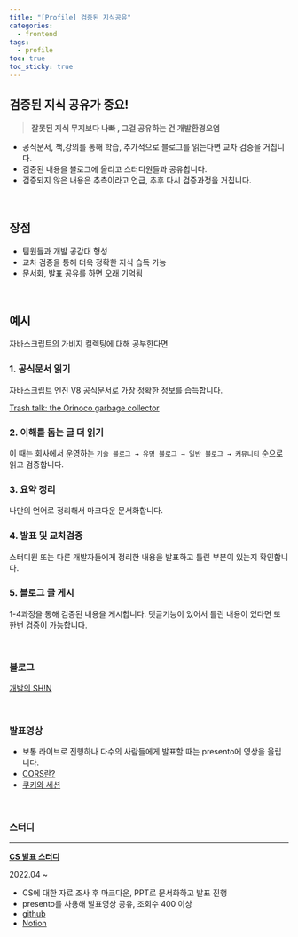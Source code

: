```yaml
---
title: "[Profile] 검증된 지식공유"
categories:
  - frontend
tags:
  - profile
toc: true
toc_sticky: true
---
```


## 검증된 지식 공유가 중요!

> **잘못된 지식 무지보다 나빠 , 그걸 공유하는 건 개발환경오염**

- 공식문서, 책,강의를 통해 학습, 추가적으로 블로그를 읽는다면 교차 검증을 거칩니다.
- 검증된 내용을 블로그에 올리고 스터디원들과 공유합니다.
- 검증되지 않은 내용은 추측이라고 언급, 추후 다시 검증과정을 거칩니다.

<br/>

## 장점

- 팀원들과 개발 공감대 형성
- 교차 검증을 통해 더욱 정확한 지식 습득 가능
- 문서화, 발표 공유를 하면 오래 기억됨

<br/>

## 예시

자바스크립트의 가비지 컬렉팅에 대해 공부한다면

### 1. 공식문서 읽기

자바스크립트 엔진 V8 공식문서로 가장 정확한 정보를 습득합니다.

[Trash talk: the Orinoco garbage collector](https://v8.dev/blog/trash-talk)

### 2. 이해를 돕는 글 더 읽기

이 때는 회사에서 운영하는 `기술 블로그 → 유명 블로그 → 일반 블로그 → 커뮤니티` 순으로 읽고 검증합니다.

### 3. 요약 정리

나만의 언어로 정리해서 마크다운 문서화합니다.

### 4. 발표 및 교차검증

스터디원 또는 다른 개발자들에게 정리한 내용을 발표하고 틀린 부분이 있는지 확인합니다.

### 5. 블로그 글 게시

1-4과정을 통해 검증된 내용을 게시합니다. 댓글기능이 있어서 틀린 내용이 있다면 또 한번 검증이 가능합니다.

<br/>

### 블로그

[개발의 SH!N](https://bellasimi.github.io/)

<br/>

### 발표영상

- 보통 라이브로 진행하나 다수의 사람들에게 발표할 때는 presento에 영상을 올립니다.
- [CORS란?](https://present.do/documents/62510bf112168b359e2e5310?page=0)
- [쿠키와 세션](https://present.do/documents/62d27e40e214362cce8a280a?page=0)

<br/>

### 스터디

---

[**CS
발표 스터디**](https://github.com/prgrms-web-devcourse/FE-CSstudy-withlia)

2022.04 ~

- CS에 대한 자료 조사 후 마크다운, PPT로 문서화하고 발표 진행
- presento를 사용해 발표영상 공유, 조회수 400 이상
- [github](https://github.com/prgrms-web-devcourse/FE-CSstudy-withlia)
- [Notion](https://www.notion.so/CS-d97c4337e42d403e9fca4d6ce3f9fae7)
